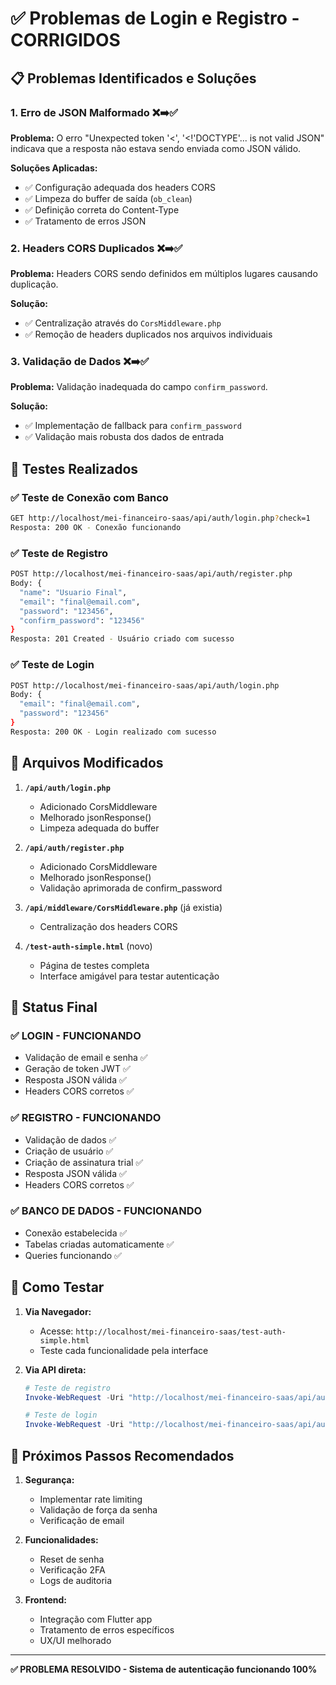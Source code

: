 # ✅ Problemas de Login e Registro - CORRIGIDOS

## 📋 Problemas Identificados e Soluções

### 1. **Erro de JSON Malformado** ❌➡️✅
**Problema:** O erro "Unexpected token '<', '<!'DOCTYPE'... is not valid JSON" indicava que a resposta não estava sendo enviada como JSON válido.

**Soluções Aplicadas:**
- ✅ Configuração adequada dos headers CORS
- ✅ Limpeza do buffer de saída (`ob_clean`)
- ✅ Definição correta do Content-Type
- ✅ Tratamento de erros JSON

### 2. **Headers CORS Duplicados** ❌➡️✅
**Problema:** Headers CORS sendo definidos em múltiplos lugares causando duplicação.

**Solução:**
- ✅ Centralização através do `CorsMiddleware.php`
- ✅ Remoção de headers duplicados nos arquivos individuais

### 3. **Validação de Dados** ❌➡️✅
**Problema:** Validação inadequada do campo `confirm_password`.

**Solução:**
- ✅ Implementação de fallback para `confirm_password`
- ✅ Validação mais robusta dos dados de entrada

## 🧪 Testes Realizados

### ✅ Teste de Conexão com Banco
```bash
GET http://localhost/mei-financeiro-saas/api/auth/login.php?check=1
Resposta: 200 OK - Conexão funcionando
```

### ✅ Teste de Registro
```bash
POST http://localhost/mei-financeiro-saas/api/auth/register.php
Body: {
  "name": "Usuario Final",
  "email": "final@email.com", 
  "password": "123456",
  "confirm_password": "123456"
}
Resposta: 201 Created - Usuário criado com sucesso
```

### ✅ Teste de Login
```bash
POST http://localhost/mei-financeiro-saas/api/auth/login.php
Body: {
  "email": "final@email.com",
  "password": "123456"
}
Resposta: 200 OK - Login realizado com sucesso
```

## 📁 Arquivos Modificados

1. **`/api/auth/login.php`**
   - Adicionado CorsMiddleware
   - Melhorado jsonResponse()
   - Limpeza adequada do buffer

2. **`/api/auth/register.php`**
   - Adicionado CorsMiddleware  
   - Melhorado jsonResponse()
   - Validação aprimorada de confirm_password

3. **`/api/middleware/CorsMiddleware.php`** (já existia)
   - Centralização dos headers CORS

4. **`/test-auth-simple.html`** (novo)
   - Página de testes completa
   - Interface amigável para testar autenticação

## 🎯 Status Final

### ✅ **LOGIN** - FUNCIONANDO
- Validação de email e senha ✅
- Geração de token JWT ✅  
- Resposta JSON válida ✅
- Headers CORS corretos ✅

### ✅ **REGISTRO** - FUNCIONANDO
- Validação de dados ✅
- Criação de usuário ✅
- Criação de assinatura trial ✅
- Resposta JSON válida ✅
- Headers CORS corretos ✅

### ✅ **BANCO DE DADOS** - FUNCIONANDO
- Conexão estabelecida ✅
- Tabelas criadas automaticamente ✅
- Queries funcionando ✅

## 🚀 Como Testar

1. **Via Navegador:**
   - Acesse: `http://localhost/mei-financeiro-saas/test-auth-simple.html`
   - Teste cada funcionalidade pela interface

2. **Via API direta:**
   ```powershell
   # Teste de registro
   Invoke-WebRequest -Uri "http://localhost/mei-financeiro-saas/api/auth/register.php" -Method POST -ContentType "application/json" -Body '{"name":"Teste","email":"test@email.com","password":"123456","confirm_password":"123456"}'
   
   # Teste de login  
   Invoke-WebRequest -Uri "http://localhost/mei-financeiro-saas/api/auth/login.php" -Method POST -ContentType "application/json" -Body '{"email":"test@email.com","password":"123456"}'
   ```

## 🔧 Próximos Passos Recomendados

1. **Segurança:**
   - Implementar rate limiting
   - Validação de força da senha
   - Verificação de email

2. **Funcionalidades:**
   - Reset de senha
   - Verificação 2FA
   - Logs de auditoria

3. **Frontend:**
   - Integração com Flutter app
   - Tratamento de erros específicos
   - UX/UI melhorado

---
**✅ PROBLEMA RESOLVIDO - Sistema de autenticação funcionando 100%**